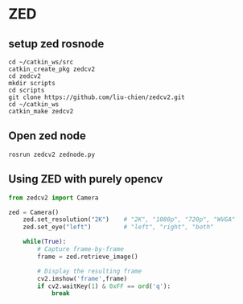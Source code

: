 # ZED
## setup zed rosnode
```
cd ~/catkin_ws/src
catkin_create_pkg zedcv2
cd zedcv2
mkdir scripts
cd scripts
git clone https://github.com/liu-chien/zedcv2.git
cd ~/catkin_ws
catkin_make zedcv2
```

## Open zed node
```
rosrun zedcv2 zednode.py
```

## Using ZED with purely opencv
```python
from zedcv2 import Camera

zed = Camera()
    zed.set_resolution("2K")    # "2K", "1080p", "720p", "WVGA"
    zed.set_eye("left")         # "left", "right", "both"

    while(True):
        # Capture frame-by-frame
        frame = zed.retrieve_image()

        # Display the resulting frame
        cv2.imshow('frame',frame)
        if cv2.waitKey(1) & 0xFF == ord('q'):
            break

```
